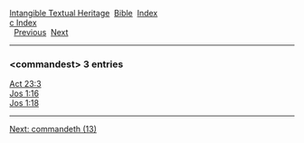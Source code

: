 [Intangible Textual Heritage](../../index)  [Bible](../index) 
[Index](index)   
[c Index](_c_)  
  [Previous](c02324)  [Next](c02326) 

------------------------------------------------------------------------

### &lt;commandest&gt; 3 entries

[Act 23:3](../kjv/act023.htm#003)  
[Jos 1:16](../kjv/jos001.htm#016)  
[Jos 1:18](../kjv/jos001.htm#018)  

------------------------------------------------------------------------

[Next: commandeth (13)](c02326)

